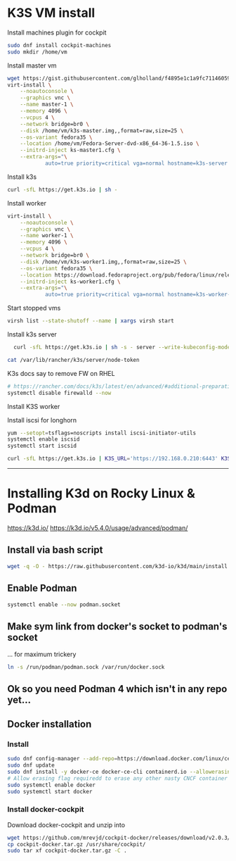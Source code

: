 # K3S VM install

Install machines plugin for cockpit

```bash
sudo dnf install cockpit-machines
sudo mkdir /home/vm
```

Install master vm

```bash
wget https://gist.githubusercontent.com/glholland/f4895e1c1a9fc7114605971c60b2ba96/raw/4b3fc95078e0befcfcb4004a99a70028554975ca/ks-master.cfg -O ks-master1.cfg
virt-install \
    --noautoconsole \
	--graphics vnc \
    --name master-1 \
    --memory 4096 \
    --vcpus 4 \
    --network bridge=br0 \
    --disk /home/vm/k3s-master.img,,format=raw,size=25 \
    --os-variant fedora35 \
    --location /home/vm/Fedora-Server-dvd-x86_64-36-1.5.iso \
    --initrd-inject ks-master1.cfg \
    --extra-args="\
            auto=true priority=critical vga=normal hostname=k3s-server inst.ks=file:/ks-master1.cfg"
```

Install k3s

```bash
curl -sfL https://get.k3s.io | sh -
```

Install worker

```bash
virt-install \
    --noautoconsole \
    --graphics vnc \
    --name worker-1 \
    --memory 4096 \
    --vcpus 4 \
    --network bridge=br0 \
    --disk /home/vm/k3s-worker1.img,,format=raw,size=25 \
    --os-variant fedora35 \
    --location https://download.fedoraproject.org/pub/fedora/linux/releases/36/Server/x86_64/os/ \
    --initrd-inject ks-worker1.cfg \
    --extra-args="\
            auto=true priority=critical vga=normal hostname=k3s-worker-1 inst.ks=file:/ks-worker1.cfg"
```

Start stopped vms

```bash
virsh list --state-shutoff --name | xargs virsh start
```

Install k3s server

```bash
  curl -sfL https://get.k3s.io | sh -s - server --write-kubeconfig-mode '0644' --node-taint 'node-role.kubernetes.io/master=true:NoSchedule' --disable 'traefik' --kube-controller-manager-arg 'bind-address=0.0.0.0' --kube-controller-manager-arg 'address=0.0.0.0' --kube-proxy-arg 'metrics-bind-address=0.0.0.0' --kube-scheduler-arg 'bind-address=0.0.0.0' --kube-scheduler-arg 'address=0.0.0.0'

cat /var/lib/rancher/k3s/server/node-token
```

K3s docs say to remove FW on RHEL

```bash
# https://rancher.com/docs/k3s/latest/en/advanced/#additional-preparation-for-red-hat-centos-enterprise-linux
systemctl disable firewalld --now
```

Install K3S worker

Install iscsi for longhorn

```bash
yum --setopt=tsflags=noscripts install iscsi-initiator-utils
systemctl enable iscsid
systemctl start iscsid
```

```bash
curl -sfL https://get.k3s.io | K3S_URL='https://192.168.0.210:6443' K3S_TOKEN="" sh -s - agent --disable 'traefik' --node-label 'node_type=worker'
```

---

# Installing K3d on Rocky Linux & Podman

https://k3d.io/
https://k3d.io/v5.4.0/usage/advanced/podman/

## Install via bash script

```bash
wget -q -O - https://raw.githubusercontent.com/k3d-io/k3d/main/install.sh | bash
```

## Enable Podman

```bash
systemctl enable --now podman.socket
```

## Make sym link from docker's socket to podman's socket

... for maximum trickery

```bash
ln -s /run/podman/podman.sock /var/run/docker.sock
```

## Ok so you need Podman 4 which isn't in any repo yet...

## Docker installation

### Install

```bash
sudo dnf config-manager --add-repo=https://download.docker.com/linux/centos/docker-ce.repo
sudo dnf update
sudo dnf install -y docker-ce docker-ce-cli containerd.io --allowerasing
# Allow erasing flag requiredd to erase any other nasty CNCF container managing technologies (ew...)
sudo systemctl enable docker
sudo systemctl start docker
```

### Install docker-cockpit

Download docker-cockpit and unzip into

```bash
wget https://github.com/mrevjd/cockpit-docker/releases/download/v2.0.3/cockpit-docker.tar.gz
cp cockpit-docker.tar.gz /usr/share/cockpit/
sudo tar xf cockpit-docker.tar.gz -C .
```
